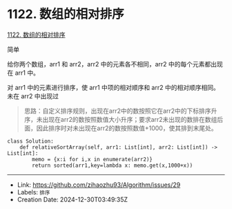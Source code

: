 # 1122. 数组的相对排序

[1122. 数组的相对排序](https://leetcode.cn/problems/relative-sort-array/)

简单

给你两个数组，arr1 和 arr2，arr2 中的元素各不相同，arr2 中的每个元素都出现在 arr1 中。

对 arr1 中的元素进行排序，使 arr1 中项的相对顺序和 arr2 中的相对顺序相同。未在 arr2 中出现过

> 思路：自定义排序规则，出现在arr2中的数按照它在arr2中的下标排序升序，未出现在arr2的数按照数值大小升序；要求arr2未出现的数排在数组后面，因此排序时对未出现在arr2的数按照数值+1000，使其排到末尾处。

```
class Solution:
    def relativeSortArray(self, arr1: List[int], arr2: List[int]) -> List[int]:
        memo = {x:i for i,x in enumerate(arr2)}
        return sorted(arr1,key=lambda x: memo.get(x,1000+x))

```

---

* Link: https://github.com/zihaozhu93/Algorithm/issues/29
* Labels: `排序`
* Creation Date: 2024-12-30T03:49:35Z
